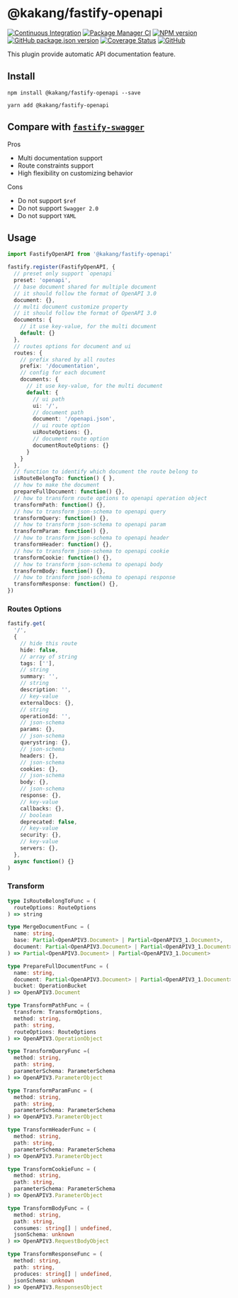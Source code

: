 # @kakang/fastify-openapi

[![Continuous Integration](https://github.com/climba03003/fastify-openapi/actions/workflows/ci.yml/badge.svg)](https://github.com/climba03003/fastify-openapi/actions/workflows/ci.yml)
[![Package Manager CI](https://github.com/climba03003/fastify-openapi/actions/workflows/package-manager-ci.yml/badge.svg)](https://github.com/climba03003/fastify-openapi/actions/workflows/package-manager-ci.yml)
[![NPM version](https://img.shields.io/npm/v/@kakang/fastify-openapi.svg?style=flat)](https://www.npmjs.com/package/@kakang/fastify-openapi)
[![GitHub package.json version](https://img.shields.io/github/package-json/v/climba03003/fastify-openapi)](https://github.com/climba03003/fastify-openapi)
[![Coverage Status](https://coveralls.io/repos/github/climba03003/fastify-openapi/badge.svg?branch=main)](https://coveralls.io/github/climba03003/fastify-openapi?branch=master)
[![GitHub](https://img.shields.io/github/license/climba03003/fastify-openapi)](https://github.com/climba03003/fastify-openapi)

This plugin provide automatic API documentation feature.

## Install

```shell
npm install @kakang/fastify-openapi --save

yarn add @kakang/fastify-openapi
```

## Compare with [`fastify-swagger`](https://github.com/fastify/fastify-swagger)

Pros

- Multi documentation support
- Route constraints support
- High flexibility on customizing behavior

Cons

- Do not support `$ref`
- Do not support `Swagger 2.0`
- Do not support `YAML`

## Usage

```ts
import FastifyOpenAPI from '@kakang/fastify-openapi'

fastify.register(FastifyOpenAPI, {
  // preset only support `openapi`
  preset: 'openapi',
  // base document shared for multiple document
  // it should follow the format of OpenAPI 3.0
  document: {},
  // multi document customize property
  // it should follow the format of OpenAPI 3.0
  documents: {
    // it use key-value, for the multi document
    default: {}
  },
  // routes options for document and ui
  routes: {
    // prefix shared by all routes
    prefix: '/documentation',
    // config for each document
    documents: {
      // it use key-value, for the multi document
      default: {
        // ui path
        ui: '/',
        // document path
        document: '/openapi.json',
        // ui route option
        uiRouteOptions: {},
        // document route option
        documentRouteOptions: {}
      }
    }
  },
  // function to identify which document the route belong to
  isRouteBelongTo: function() { },
  // how to make the document
  prepareFullDocument: function() {},
  // how to transform route options to openapi operation object
  transformPath: function() {},
  // how to transform json-schema to openapi query
  transformQuery: function() {},
  // how to transform json-schema to openapi param
  transformParam: function() {},
  // how to transform json-schema to openapi header
  transformHeader: function() {},
  // how to transform json-schema to openapi cookie
  transformCookie: function() {},
  // how to transform json-schema to openapi body
  transformBody: function() {},
  // how to transform json-schema to openapi response
  transformResponse: function() {},
})
```

### Routes Options

```ts
fastify.get(
  '/',
  {
    // hide this route
    hide: false,
    // array of string
    tags: [''],
    // string
    summary: '',
    // string
    description: '',
    // key-value
    externalDocs: {},
    // string
    operationId: '',
    // json-schema
    params: {},
    // json-schema
    querystring: {},
    // json-schema
    headers: {},
    // json-schema
    cookies: {},
    // json-schema
    body: {},
    // json-schema
    response: {},
    // key-value
    callbacks: {},
    // boolean
    deprecated: false,
    // key-value
    security: {},
    // key-value
    servers: {},
  },
  async function() {}
)
```

### Transform

```ts
type IsRouteBelongToFunc = (
  routeOptions: RouteOptions
) => string

type MergeDocumentFunc = (
  name: string, 
  base: Partial<OpenAPIV3.Document> | Partial<OpenAPIV3_1.Document>,
  document: Partial<OpenAPIV3.Document> | Partial<OpenAPIV3_1.Document>
) => Partial<OpenAPIV3.Document> | Partial<OpenAPIV3_1.Document>

type PrepareFullDocumentFunc = (
  name: string, 
  document: Partial<OpenAPIV3.Document> | Partial<OpenAPIV3_1.Document>, 
  bucket: OperationBucket
) => OpenAPIV3.Document

type TransformPathFunc = (
  transform: TransformOptions, 
  method: string, 
  path: string, 
  routeOptions: RouteOptions
) => OpenAPIV3.OperationObject

type TransformQueryFunc =(
  method: string, 
  path: string, 
  parameterSchema: ParameterSchema
) => OpenAPIV3.ParameterObject

type TransformParamFunc = (
  method: string, 
  path: string, 
  parameterSchema: ParameterSchema
) => OpenAPIV3.ParameterObject

type TransformHeaderFunc = (
  method: string, 
  path: string, 
  parameterSchema: ParameterSchema
) => OpenAPIV3.ParameterObject

type TransformCookieFunc = (
  method: string, 
  path: string, 
  parameterSchema: ParameterSchema
) => OpenAPIV3.ParameterObject

type TransformBodyFunc = (
  method: string, 
  path: string, 
  consumes: string[] | undefined, 
  jsonSchema: unknown
) => OpenAPIV3.RequestBodyObject

type TransformResponseFunc = (
  method: string, 
  path: string, 
  produces: string[] | undefined, 
  jsonSchema: unknown
) => OpenAPIV3.ResponsesObject
```
